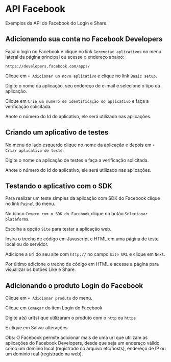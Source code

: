 # API Facebook

Exemplos da API do Facebook do Login e Share.


## Adicionando sua conta no Facebook Developers

Faça o login no Facebook e clique no link `Gerenciar aplicativos` no menu lateral da página principal
ou acesse o endereço abaixo:

    https://developers.facebook.com/apps/


Clique em `+ Adicionar um novo aplicativo` e clique no link `Basic setup`.

Digite o nome da aplicação, seu endereço de e-mail e selecione o tipo da aplicação.

Clique em `Crie um numero de identificação do aplicativo` e faça a verificação solicitada.

Anote o número do Id do aplicativo, ele será utilizado nas aplicações.



## Criando um aplicativo de testes

No menu do lado esquerdo clique no nome da aplicação e depois em `+ Criar aplicativo de teste`.

Digite o nome da aplicação de testes e faça a verificação solicitada.

Anote o número do Id do aplicativo, ele será utilizado nas aplicações.



## Testando o aplicativo com o SDK

Para realizar um teste simples da aplicação com SDK do Facebook clique no link `Painel` do menu.

No bloco `Comece com o SDK do Facebook` clique no botão `Selecionar plataforma`.

Escolha a opção `Site` para testar a aplicação web.

Insira o trecho de código em Javascript e HTML em uma página de teste local ou do servidor.

Adicione a url do seu site com `http://` no campo `Site URL` e clique em `Next`.

Por último adicione o trecho de código em HTML e acesse a página para visualizar os botões Like e Share.



## Adicionando o produto Login do Facebook

Clique em `+ Adicionar produto` do menu.

Clique em `Começar` do item Login do Facebook

Digite a(s) url(s) que utilizaram o produto com o `http` ou `https`

E clique em Salvar alterações

Obs: O Facebook permite adicionar mais de uma url que utilizam as aplicações do Facebook Developers,
desde que seja um endereço válido, como um domínio local (registrado no arquivo etc/hosts), endereço
de IP ou um domínio real (registrado na web).